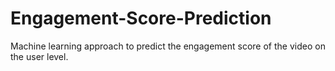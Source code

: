 # Engagement-Score-Prediction
Machine learning approach to predict the engagement score of the video on the user level.
